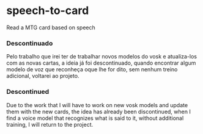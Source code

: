 # speech-to-card
Read a MTG card based on speech

<h3>Descontinuado</h3>
Pelo trabalho que irei ter de trabalhar novos modelos do vosk e atualiza-los com as novas cartas, a ideia já foi descontinuado, quando encontrar algum modelo de voz que reconheça oque lhe for dito, sem nenhum treino adicional, voltarei ao projeto.

<h3>Descontinued</h3>
Due to the work that I will have to work on new vosk models and update them with the new cards, the idea has already been discontinued, when I find a voice model that recognizes what is said to it, without additional training, I will return to the project.
